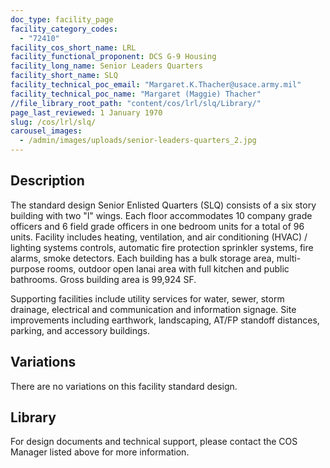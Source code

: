 ```yaml
---
doc_type: facility_page
facility_category_codes:
  - "72410"
facility_cos_short_name: LRL
facility_functional_proponent: DCS G-9 Housing
facility_long_name: Senior Leaders Quarters
facility_short_name: SLQ
facility_technical_poc_email: "Margaret.K.Thacher@usace.army.mil"
facility_technical_poc_name: "Margaret (Maggie) Thacher"
//file_library_root_path: "content/cos/lrl/slq/Library/"
page_last_reviewed: 1 January 1970
slug: /cos/lrl/slq/
carousel_images:
  - /admin/images/uploads/senior-leaders-quarters_2.jpg
---
```


## Description

The standard design Senior Enlisted Quarters (SLQ) consists of a six story building with two "l" wings. Each floor accommodates 10 company grade officers and 6 field grade officers in one bedroom units for a total of 96 units. Facility includes heating, ventilation, and air conditioning (HVAC) / lighting systems controls, automatic fire protection sprinkler systems, fire alarms, smoke detectors. Each building has a bulk storage area, multi-purpose rooms, outdoor open lanai area with full kitchen and public bathrooms. Gross building area is 99,924 SF.

Supporting facilities include utility services for water, sewer, storm drainage, electrical and communication and information signage. Site improvements including earthwork, landscaping, AT/FP standoff distances, parking, and accessory buildings.

## Variations

There are no variations on this facility standard design.

## Library
For design documents and technical support, please contact the COS Manager listed above for more information.